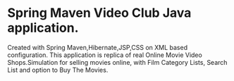 # Spring Maven Video Club Java application.
Created with Spring Maven,Hibernate,JSP,CSS on XML based configuration.
This application is replica of real Online Movie Video Shops.Simulation for selling movies online, with Film Category Lists, Search List
and option to Buy The Movies.
